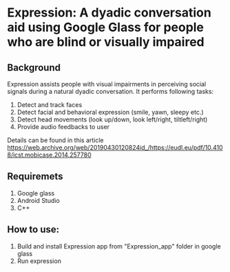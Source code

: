 # Expression: A dyadic conversation aid using Google Glass for people who are blind or visually impaired

## Background
Expression assists people with visual impairments in perceiving  social  signals  during a natural dyadic conversation. It performs following tasks:
1. Detect and track faces
2. Detect facial and behavioral expression (smile, yawn, sleepy etc.)
3. Detect head movements (look up/down, look left/right, tiltleft/right)
4. Provide audio feedbacks to user

Details can be found in this article https://web.archive.org/web/20190430120824id_/https://eudl.eu/pdf/10.4108/icst.mobicase.2014.257780

## Requiremets
1. Google glass
2. Android Studio
3. C++
## How to use:
1. Build and install Expression app from "Expression_app" folder in google glass
2. Run expression  
